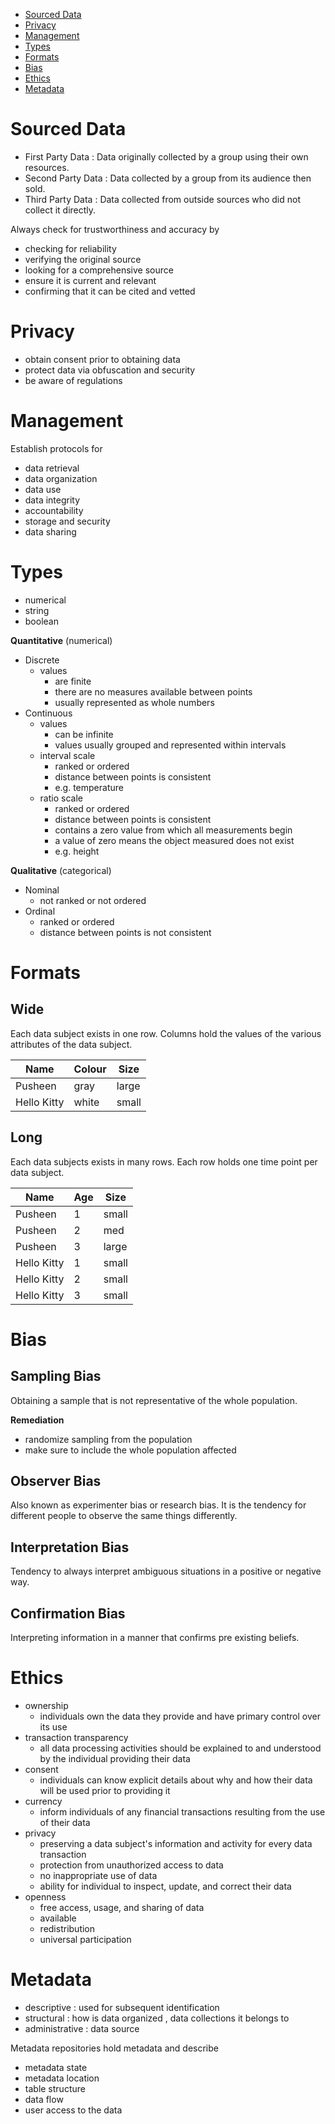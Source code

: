 - [Sourced Data](#Sourced%20Data)
- [Privacy](#Privacy)
- [Management](#Management)
- [Types](#Types)
- [Formats](#Formats)
- [Bias](#Bias)
- [Ethics](#Ethics)
- [Metadata](#Metadata)

# Sourced Data

- First Party Data : Data originally collected by a group using their own resources.
- Second Party Data : Data collected by a group from its audience then sold.
- Third Party Data : Data collected from outside sources who did not collect it directly.

Always check for trustworthiness and accuracy by

- checking for reliability
- verifying the original source
- looking for a comprehensive source
- ensure it is current and relevant
- confirming that it can be cited and vetted

# Privacy

- obtain consent prior to obtaining data
- protect data via obfuscation and security
- be aware of regulations

# Management

Establish protocols for

- data retrieval
- data organization
- data use
- data integrity
- accountability
- storage and security
- data sharing

# Types

- numerical
- string
- boolean

**Quantitative** (numerical)

- Discrete
	- values
		- are finite
		- there are no measures available between points
		- usually represented as whole numbers
- Continuous
	- values
		- can be infinite
		- values usually grouped and represented within intervals
	- interval scale
		- ranked or ordered
		- distance between points is consistent
		- e.g. temperature
	- ratio scale
		- ranked or ordered
		- distance between points is consistent
		- contains a zero value from which all measurements begin
		- a value of zero means the object measured does not exist
		- e.g. height

**Qualitative** (categorical)

- Nominal
	- not ranked or not ordered
- Ordinal
	- ranked or ordered
	- distance between points is not consistent
# Formats

## Wide

Each data subject exists in one row.
Columns hold the values of the various attributes of the data subject.

|Name|Colour|Size|
|--|--|--|
|Pusheen|gray|large|
|Hello Kitty|white|small|

## Long

Each data subjects exists in many rows.
Each row holds one time point per data subject.

|Name|Age|Size|
|--|--|--|
|Pusheen|1|small|
|Pusheen|2|med|
|Pusheen|3|large|
|Hello Kitty|1|small|
|Hello Kitty|2|small|
|Hello Kitty|3|small|

# Bias

## Sampling Bias

Obtaining a sample that is not representative of the whole population.

**Remediation**
- randomize sampling from the population
- make sure to include the whole population affected
## Observer Bias

Also known as experimenter bias or research bias. It is the tendency for different people to observe the same things differently.
## Interpretation Bias

Tendency to always interpret ambiguous situations in a positive or negative way.
## Confirmation Bias

Interpreting information in a manner that confirms pre existing beliefs.

# Ethics


- ownership
	- individuals own the data they provide and have primary control over its use
- transaction transparency
	- all data processing activities should be explained to and understood by the individual providing their data
- consent
	- individuals can know explicit details about why and how their data will be used prior to providing it
- currency
	- inform individuals of any financial transactions resulting from the use of their data
- privacy
	- preserving a data subject's information and activity for every data transaction
	- protection from unauthorized access to data
	- no inappropriate use of data
	- ability for individual to inspect, update, and correct their data
- openness
	- free access, usage, and sharing of data
	- available
	- redistribution
	- universal participation

# Metadata

- descriptive : used for subsequent identification
- structural : how is data organized , data collections it belongs to
- administrative : data source

Metadata repositories hold metadata and describe
- metadata state
- metadata location
- table structure
- data flow
- user access to the data
